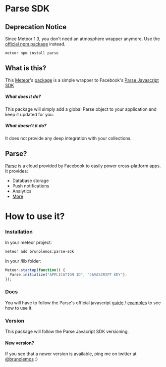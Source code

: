 # Parse SDK

## Deprecation Notice
Since Meteor 1.3, you don't need an atmosphere wrapper anymore.
Use the [official npm package](https://github.com/ParsePlatform/Parse-SDK-JS) instead.
````
meteor npm install parse
````

## What is this?
This [Meteor](http://meteor.com/)'s [package](https://atmospherejs.com/brunolemos/parse-sdk) is a simple wrapper to Facebook's [Parse Javascript SDK](https://parse.com/docs/js/guide)

##### What does it do?
This package will simply add a global Parse object to your application and keep it updated for you.

##### What doesn't it do?
It does not provide any deep integration with your collections.

## Parse?
[Parse](https://parse.com/) is a cloud provided by Facebook to easily power cross-platform apps. It provides:

  - Database storage
  - Push notifications
  - Analytics
  - [More](https://parse.com/products)

# How to use it?
### Installation
In your meteor project:

```sh
meteor add brunolemos:parse-sdk
```

In your /lib folder:

```javascript
Meteor.startup(function() {
  Parse.initialize("APPLICATION ID", "JAVASCRIPT KEY");
});
```

### Docs
You will have to follow the Parse's official javascript [guide](https://parse.com/docs/js/guide) / [examples](https://parse.com/tutorials#javascript) to see how to use it.

### Version
This package will follow the Parse Javacript SDK versioning.

#### New version?

If you see that a newer version is available, ping me on twitter at [@brunolemos](https://twitter.com/brunolemos) :)
